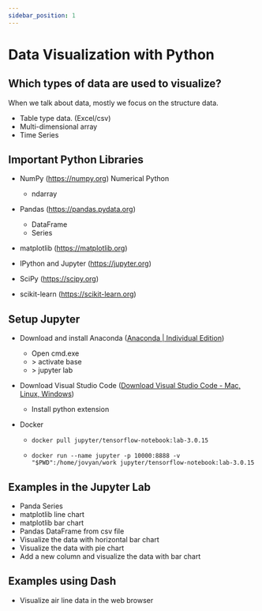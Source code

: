 ```yaml
---
sidebar_position: 1
---
```


# Data Visualization with Python

## Which types of data are used to visualize?

When we talk about data, mostly we focus on the structure data.

- Table type data. (Excel/csv)
- Multi-dimensional array
- Time Series

## Important Python Libraries

- NumPy (https://numpy.org) Numerical Python
  - ndarray
- Pandas (https://pandas.pydata.org)
  - DataFrame
  - Series

- matplotlib (https://matplotlib.org)
- IPython and Jupyter (https://jupyter.org)
- SciPy (https://scipy.org)
- scikit-learn (https://scikit-learn.org)

## Setup Jupyter

- Download and install Anaconda ([Anaconda | Individual Edition](https://www.anaconda.com/products/individual))
  - Open cmd.exe
  - \> activate base
  - \> jupyter lab

- Download Visual Studio Code ([Download Visual Studio Code - Mac, Linux, Windows](https://code.visualstudio.com/download))
  - Install python extension

- Docker

  - ```
    docker pull jupyter/tensorflow-notebook:lab-3.0.15
    ```

  - ```
    docker run --name jupyter -p 10000:8888 -v "$PWD":/home/jovyan/work jupyter/tensorflow-notebook:lab-3.0.15
    ```

## Examples in the Jupyter Lab

- Panda Series
- matplotlib line chart
- matplotlib bar chart
- Pandas DataFrame from csv file
- Visualize the data with horizontal bar chart
- Visualize the data with pie chart
- Add a new column and visualize the data with bar chart

## Examples using Dash

- Visualize air line data in the web browser
